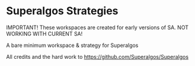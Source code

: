 # Superalgos Strategies

IMPORTANT! These workspaces are created for early versions of SA. NOT WORKING WITH CURRENT SA!

A bare minimum workspace &amp; strategy for Superalgos

All credits and the hard work to https://github.com/Superalgos/Superalgos


